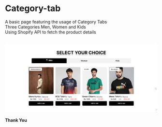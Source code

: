 # Category-tab
A basic page featuring the usage of Category Tabs <br>
Three Categories Men, Women and Kids <br>
Using Shopify API to fetch the product details <br> <br>

<img src = "/icon/Screenshot 2024-04-24 043943.png">
<br>

<b>Thank You</b>
